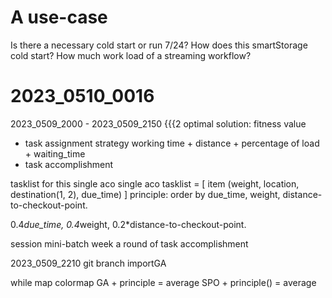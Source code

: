 # A use-case
Is there a necessary cold start or run 7/24?
How does this smartStorage cold start? 
How much work load of a streaming workflow?

# 2023_0510_0016
2023_0509_2000 - 2023_0509_2150 {{{2
optimal solution:
fitness value

- task assignment strategy
    working time + distance + percentage of load + waiting_time 
- task accomplishment 

tasklist for this single aco
single aco
tasklist = [ item (weight, location, destination(1, 2), due_time) ] 
principle: order by due_time, weight, distance-to-checkout-point.

0.4*due_time, 0.4*weight, 0.2*distance-to-checkout-point.


session 
mini-batch week
a round of task accomplishment

2023_0509_2210
git branch importGA

while
    map colormap
        GA + principle = average
        SPO + principle() = average

